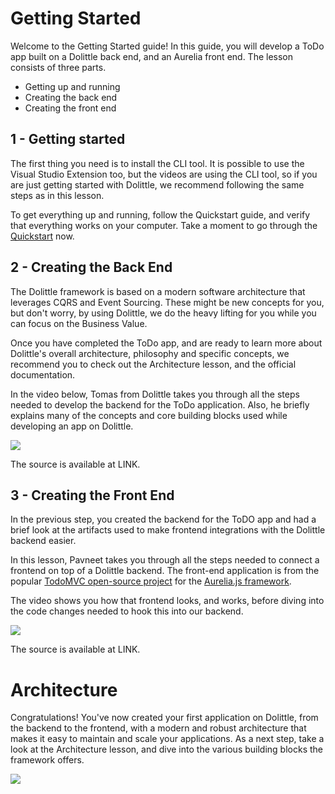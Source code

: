 # Getting Started
Welcome to the Getting Started guide! In this guide, you will develop a ToDo app built on a Dolittle back end, and an Aurelia front end.
The lesson consists of three parts.
- Getting up and running
- Creating the back end
- Creating the front end

## 1 - Getting started
The first thing you need is to install the CLI tool. It is possible to use the Visual Studio Extension too, but the videos are using the CLI tool, so if you are just getting started with Dolittle, we recommend following the same steps as in this lesson.

To get everything up and running, follow the Quickstart guide, and verify that everything works on your computer.
Take a moment to go through the [Quickstart](www.dolittle.com) now.

## 2 - Creating the Back End
The Dolittle framework is based on a modern software architecture that leverages CQRS and Event Sourcing. These might be new concepts for you, but don't worry, by using Dolittle, we do the heavy lifting for you while you can focus on the Business Value.

Once you have completed the ToDo app, and are ready to learn more about Dolittle's overall architecture, philosophy and specific concepts, we recommend you to check out the Architecture lesson, and the official documentation. 

In the video below, Tomas from Dolittle takes you through all the steps needed to develop the backend for the ToDo application. Also, he briefly explains many of the concepts and core building blocks used while developing an app on Dolittle.

[![](http://img.youtube.com/vi/UZTu2hjuQZ4/0.jpg)](http://www.youtube.com/watch?v=UZTu2hjuQZ4 "Back End")

The source is available at LINK.

## 3 - Creating the Front End
In the previous step, you created the backend for the ToDO app and had a brief look at the artifacts used to make frontend integrations with the Dolittle backend easier.

In this lesson, Pavneet takes you through all the steps needed to connect a frontend on top of a Dolittle backend. The front-end application is from the popular [TodoMVC open-source project](http://todomvc.com) for the [Aurelia.js framework](https://aurelia.io).

The video shows you how that frontend looks, and works, before diving into the code changes needed to hook this into our backend.

[![](http://img.youtube.com/vi/rd7MgusMSCI/0.jpg)](http://www.youtube.com/watch?v=rd7MgusMSCI "Front End")

The source is available at LINK.

# Architecture
Congratulations! You've now created your first application on Dolittle, from the backend to the frontend, with a modern and robust architecture that makes it easy to maintain and scale your applications.
As a next step, take a look at the Architecture lesson, and dive into the various building blocks the framework offers.

[![](http://img.youtube.com/vi/9cZXtmnMSRI/0.jpg)](http://www.youtube.com/watch?v=9cZXtmnMSRI "Architecture")
